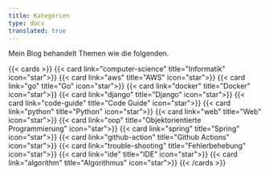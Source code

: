 ```yaml
---
title: Kategorien
type: docs
translated: true
---
```

Mein Blog behandelt Themen wie die folgenden.

{{< cards >}}
  {{< card link="computer-science" title="Informatik" icon="star">}}
  {{< card link="aws" title="AWS" icon="star">}}
  {{< card link="go" title="Go" icon="star">}}
  {{< card link="docker" title="Docker" icon="star">}}
  {{< card link="django" title="Django" icon="star">}}
  {{< card link="code-guide" title="Code Guide" icon="star">}}
  {{< card link="python" title="Python" icon="star">}}
  {{< card link="web" title="Web" icon="star">}}
  {{< card link="oop" title="Objektorientierte Programmierung" icon="star">}}
  {{< card link="spring" title="Spring" icon="star">}}
  {{< card link="github-action" title="Github Actions" icon="star">}}
  {{< card link="trouble-shooting" title="Fehlerbehebung" icon="star">}}
  {{< card link="ide" title="IDE" icon="star">}}
  {{< card link="algorithm" title="Algorithmus" icon="star">}}
{{< /cards >}}